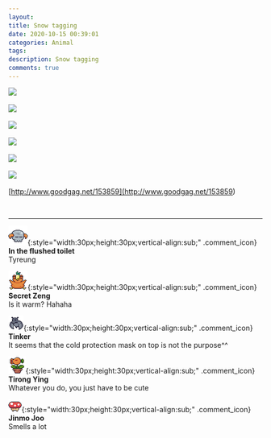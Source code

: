 ```yaml
---
layout: 
title: Snow tagging
date: 2020-10-15 00:39:01
categories: Animal
tags: 
description: Snow tagging
comments: true
---
```


![](https://blog.kakaocdn.net/dn/6BQRW/btqKPUCuWeV/59kgqf08uKOcoU7IpQkUI1/img.jpg)

![](https://blog.kakaocdn.net/dn/bEX3cw/btqKRsyXFjl/kZciP3OLUTosfvdgm6y5R1/img.jpg)

![](https://blog.kakaocdn.net/dn/pGaHA/btqKPTQ8Dli/FLCY75GwnXLFYn4f6vSLq1/img.jpg)

![](https://blog.kakaocdn.net/dn/EQzIc/btqKTFjMFre/CcoPTN1M8wzCB5vj7MJ7N1/img.jpg)

![](https://blog.kakaocdn.net/dn/E2lwI/btqKXL4oMWw/9SQfT4WXeeQLFPNzzCDJy0/img.jpg)

![](https://blog.kakaocdn.net/dn/bLjQB7/btqKTE6hQ4o/KheXYddndu5eMVSkgZRlBk/img.png)

[http://www.goodgag.net/153859](<http://www.goodgag.net/153859>)

​

* * *

![comment](/assets/character/skull.png){:style="width:30px;height:30px;vertical-align:sub;" .comment_icon} **In the flushed toilet**  
Tyreung   
  
![comment](/assets/character/bird.png){:style="width:30px;height:30px;vertical-align:sub;" .comment_icon} **Secret Zeng**  
Is it warm? Hahaha  
  
![comment](/assets/character/bat.png){:style="width:30px;height:30px;vertical-align:sub;" .comment_icon} **Tinker**  
It seems that the cold protection mask on top is not the purpose^^   
  
![comment](/assets/character/plant.png){:style="width:30px;height:30px;vertical-align:sub;" .comment_icon} **Tirong Ying**  
Whatever you do, you just have to be cute   
  
![comment](/assets/character/mushroom.png){:style="width:30px;height:30px;vertical-align:sub;" .comment_icon} **Jinmo Joo**  
Smells a lot   
  

